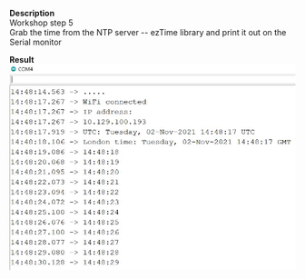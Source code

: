 **Description**  
Workshop step 5  
Grab the time from the NTP server -- ezTime library and print it out on the Serial monitor  


**Result**  
![Get the time](https://github.com/abichoi/plant-monitor/blob/main/images/get_the_time_result.JPG?raw=true)
